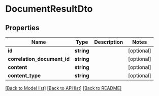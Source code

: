 # DocumentResultDto

## Properties
Name | Type | Description | Notes
------------ | ------------- | ------------- | -------------
**id** | **string** |  | [optional] 
**correlation_document_id** | **string** |  | [optional] 
**content** | **string** |  | [optional] 
**content_type** | **string** |  | [optional] 

[[Back to Model list]](../README.md#documentation-for-models) [[Back to API list]](../README.md#documentation-for-api-endpoints) [[Back to README]](../README.md)


